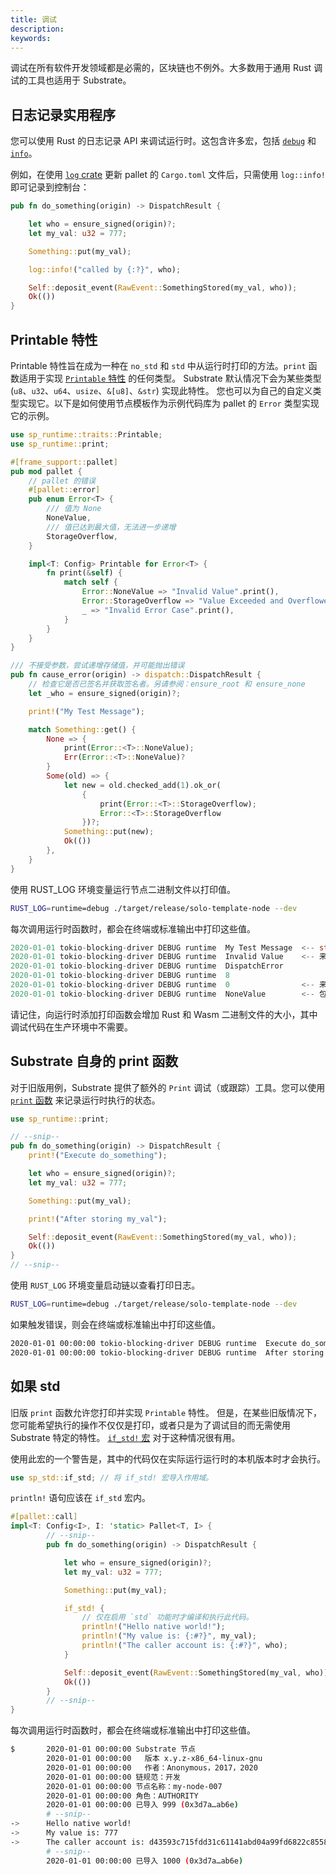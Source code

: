 ```yaml
---
title: 调试
description:
keywords:
---
```


调试在所有软件开发领域都是必需的，区块链也不例外。大多数用于通用 Rust 调试的工具也适用于 Substrate。

## 日志记录实用程序

您可以使用 Rust 的日志记录 API 来调试运行时。这包含许多宏，包括 [`debug`](https://docs.rs/log/0.4.14/log/macro.debug.html) 和 [`info`](https://docs.rs/log/0.4.14/log/macro.info.html)。

例如，在使用 [`log` crate](https://crates.io/crates/log) 更新 pallet 的 `Cargo.toml` 文件后，只需使用 `log::info!` 即可记录到控制台：<!-- markdown-link-check-disable-line -->

```rust
pub fn do_something(origin) -> DispatchResult {

	let who = ensure_signed(origin)?;
	let my_val: u32 = 777;

	Something::put(my_val);

	log::info!("called by {:?}", who);

	Self::deposit_event(RawEvent::SomethingStored(my_val, who));
	Ok(())
}
```

## Printable 特性

Printable 特性旨在成为一种在 `no_std` 和 `std` 中从运行时打印的方法。`print` 函数适用于实现 [`Printable` 特性](https://paritytech.github.io/substrate/master/sp_runtime/traits/trait.Printable.html) 的任何类型。
Substrate 默认情况下会为某些类型 (`u8`、`u32`、`u64`、`usize`、`&[u8]`、`&str`) 实现此特性。
您也可以为自己的自定义类型实现它。以下是如何使用节点模板作为示例代码库为 pallet 的 `Error` 类型实现它的示例。

```rust
use sp_runtime::traits::Printable;
use sp_runtime::print;
```

```rust
#[frame_support::pallet]
pub mod pallet {
	// pallet 的错误
	#[pallet::error]
	pub enum Error<T> {
		/// 值为 None
		NoneValue,
		/// 值已达到最大值，无法进一步递增
		StorageOverflow,
	}

	impl<T: Config> Printable for Error<T> {
		fn print(&self) {
			match self {
				Error::NoneValue => "Invalid Value".print(),
				Error::StorageOverflow => "Value Exceeded and Overflowed".print(),
				_ => "Invalid Error Case".print(),
			}
		}
	}
}
```

```rust
/// 不接受参数，尝试递增存储值，并可能抛出错误
pub fn cause_error(origin) -> dispatch::DispatchResult {
	// 检查它是否已签名并获取签名者。另请参阅：ensure_root 和 ensure_none
	let _who = ensure_signed(origin)?;

	print!("My Test Message");

	match Something::get() {
		None => {
			print(Error::<T>::NoneValue);
			Err(Error::<T>::NoneValue)?
		}
		Some(old) => {
			let new = old.checked_add(1).ok_or(
				{
					print(Error::<T>::StorageOverflow);
					Error::<T>::StorageOverflow
				})?;
			Something::put(new);
			Ok(())
		},
	}
}
```

使用 RUST_LOG 环境变量运行节点二进制文件以打印值。

```sh
RUST_LOG=runtime=debug ./target/release/solo-template-node --dev
```

每次调用运行时函数时，都会在终端或标准输出中打印这些值。

```rust
2020-01-01 tokio-blocking-driver DEBUG runtime  My Test Message  <-- str 默认实现 Printable
2020-01-01 tokio-blocking-driver DEBUG runtime  Invalid Value    <-- 来自 NoneValue 的自定义字符串
2020-01-01 tokio-blocking-driver DEBUG runtime  DispatchError
2020-01-01 tokio-blocking-driver DEBUG runtime  8
2020-01-01 tokio-blocking-driver DEBUG runtime  0                <-- 来自 Error 枚举定义的索引值
2020-01-01 tokio-blocking-driver DEBUG runtime  NoneValue        <-- 包含错误标识符名称的 str
```

请记住，向运行时添加打印函数会增加 Rust 和 Wasm 二进制文件的大小，其中调试代码在生产环境中不需要。

## Substrate 自身的 print 函数

对于旧版用例，Substrate 提供了额外的 `Print` 调试（或跟踪）工具。您可以使用 [`print` 函数](https://paritytech.github.io/substrate/master/sp_runtime/fn.print.html) 来记录运行时执行的状态。

```rust
use sp_runtime::print;

// --snip--
pub fn do_something(origin) -> DispatchResult {
	print!("Execute do_something");

	let who = ensure_signed(origin)?;
	let my_val: u32 = 777;

	Something::put(my_val);

	print!("After storing my_val");

	Self::deposit_event(RawEvent::SomethingStored(my_val, who));
	Ok(())
}
// --snip--
```

使用 `RUST_LOG` 环境变量启动链以查看打印日志。

```sh
RUST_LOG=runtime=debug ./target/release/solo-template-node --dev
```

如果触发错误，则会在终端或标准输出中打印这些值。

```sh
2020-01-01 00:00:00 tokio-blocking-driver DEBUG runtime  Execute do_something
2020-01-01 00:00:00 tokio-blocking-driver DEBUG runtime  After storing my_val
```

## 如果 std

旧版 `print` 函数允许您打印并实现 `Printable` 特性。
但是，在某些旧版情况下，您可能希望执行的操作不仅仅是打印，或者只是为了调试目的而无需使用 Substrate 特定的特性。
[`if_std!` 宏](https://paritytech.github.io/substrate/master/sp_std/macro.if_std.html) 对于这种情况很有用。

使用此宏的一个警告是，其中的代码仅在实际运行运行时的本机版本时才会执行。

```rust
use sp_std::if_std; // 将 if_std! 宏导入作用域。
```

`println!` 语句应该在 `if_std` 宏内。

```rust
#[pallet::call]
impl<T: Config<I>, I: 'static> Pallet<T, I> {
		// --snip--
		pub fn do_something(origin) -> DispatchResult {

			let who = ensure_signed(origin)?;
			let my_val: u32 = 777;

			Something::put(my_val);

			if_std! {
				// 仅在启用 `std` 功能时才编译和执行此代码。
				println!("Hello native world!");
				println!("My value is: {:#?}", my_val);
				println!("The caller account is: {:#?}", who);
			}

			Self::deposit_event(RawEvent::SomethingStored(my_val, who));
			Ok(())
		}
		// --snip--
}
```

每次调用运行时函数时，都会在终端或标准输出中打印这些值。

```sh
$		2020-01-01 00:00:00 Substrate 节点
		2020-01-01 00:00:00   版本 x.y.z-x86_64-linux-gnu
		2020-01-01 00:00:00   作者：Anonymous，2017，2020
		2020-01-01 00:00:00 链规范：开发
		2020-01-01 00:00:00 节点名称：my-node-007
		2020-01-01 00:00:00 角色：AUTHORITY
		2020-01-01 00:00:00 已导入 999 (0x3d7a…ab6e)
		# --snip--
->		Hello native world!
->		My value is: 777
->		The caller account is: d43593c715fdd31c61141abd04a99fd6822c8558854ccde39a5684e7a56da27d (5GrwvaEF...)
		# --snip--
		2020-01-01 00:00:00 已导入 1000 (0x3d7a…ab6e)
